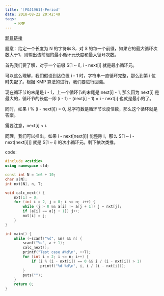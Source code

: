 ```yaml
---
title: '[POJ1961]-Period'
date: 2018-08-22 20:42:40
tags:
    - KMP
---
```


[题目链接](https://vjudge.net/problem/POJ-1961)

题意：给定一个长度为 N 的字符串 S，对 S 的每一个前缀，如果它的最大循环次数大于1，则输出该前缀的最小循环元长度和最大循环次数。

首先我们要了解，对于一个前缀 S[1 ~ i], i - next[i] 就是最小循环元。

可以这么理解，我们假设到达位置 i - 1 时，字符串一直循环完整，那么到第 i 位时失配了。根据 KMP 算法的进行，我们要进行回溯。

现在循环节的末尾是 i - 1，上一个循环节的末尾是 next[i] - 1, 那么因为 next[i] 是最大的，循环节的长度--即 (i - 1) - (next[i] - 1) = i - next[i] 也就是最小的了。

同时，如果 i % (i - next[i]) = 0, 总字符数是循环节长度倍数，那么这个循环就是答案。

需要注意，next[i] < i.

同理，我们可以推出，如果 i - next[next[i]] 能整除 i，那么 S[1 ~ i - next[next[i]]] 就是 S[1 ~ i] 的次小循环元。剩下依次类推。

code:
``` c++
#include <cstdio>
using namespace std;

const int N = 1e6 + 10;
char a[N];
int nxt[N], n, T;

void calc_next() {
    nxt[1] = 0;
    for (int i = 2, j = 0; i <= n; i++) {
        while (j > 0 && a[i] != a[j + 1]) j = nxt[j];
        if (a[i] == a[j + 1]) j++;
        nxt[i] = j;
    }
}

int main() {
    while (~scanf("%d", &n) && n) {
        scanf("%s", a + 1);
        calc_next();
        printf("Test case #%d\n", ++T);
        for (int i = 2; i <= n; i++) {
            if (i % (i - nxt[i]) == 0 && i / (i - nxt[i]) > 1)
                printf("%d %d\n", i, i / (i - nxt[i]));
        }
        puts("");
    }
    return 0;
}
```